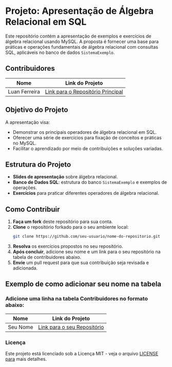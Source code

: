 # Projeto: Apresentação de Álgebra Relacional em SQL

Este repositório contém a apresentação de exemplos e exercícios de álgebra relacional usando MySQL. A proposta é fornecer uma base para práticas e operações fundamentais de álgebra relacional com consultas SQL, aplicáveis no banco de dados `SistemaExemplo`.


## Contribuidores

| Nome | Link do Projeto |
|------|------------------|
| Luan Ferreira | [Link para o Repositório Principal](https://github.com/luanferreiradev/seminar-for-database-laboratory) |


## Objetivo do Projeto

A apresentação visa:
- Demonstrar os principais operadores de álgebra relacional em SQL.
- Oferecer uma série de exercícios para fixação de conceitos e práticas no MySQL.
- Facilitar o aprendizado por meio de contribuições e soluções variadas.

## Estrutura do Projeto

- **Slides de apresentação** sobre álgebra relacional.
- **Banco de Dados SQL**: estrutura do banco `SistemaExemplo` e exemplos de operações.
- **Exercícios** para praticar diferentes operadores de álgebra relacional.

## Como Contribuir

1. **Faça um fork** deste repositório para sua conta.
2. **Clone** o repositório forkado para o seu ambiente local:
   ```bash
   git clone https://github.com/seu-usuario/nome-do-repositorio.git
   ```
3. **Resolva** os exercícios propostos no seu repositório.
4. **Após concluir**, adicione seu nome e um link para o seu repositório na tabela de contribuidores abaixo.
5. **Envie** um pull request para que sua contribuição seja revisada e adicionada.

## Exemplo de como adicionar seu nome na tabela 
### Adicione uma linha na tabela Contribuidores no formato abaixo:

| Nome | Link do Projeto |
|------|------------------|
| Seu Nome | [Link para o seu Repositório](https://github.com/seu-usuario/nome-do-repositorio) |


### Licença

Este projeto está licenciado sob a Licença MIT - veja o arquivo [LICENSE para](/LICENSE) mais detalhes.
